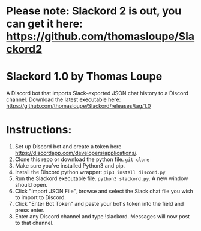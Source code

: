 # Please note: Slackord 2 is out, you can get it here: https://github.com/thomasloupe/Slackord2
# Slackord 1.0 by Thomas Loupe

A Discord bot that imports Slack-exported JSON chat history to a Discord channel.
Download the latest executable here: https://github.com/thomasloupe/Slackord/releases/tag/1.0

# Instructions:

1. Set up Discord bot and create a token here https://discordapp.com/developers/applications/.
1. Clone this repo or download the python file. `git clone `
1. Make sure you've installed Python3 and pip.
1. Install the Discord python wrapper: `pip3 install discord.py`
1. Run the Slackord executable file. `python3 slackord.py`. A new window should open.
1. Click "Import JSON File", browse and select the Slack chat file you wish to import to Discord.
1. Click "Enter Bot Token" and paste your bot's token into the field and press enter.
1. Enter any Discord channel and type !slackord. Messages will now post to that channel.
